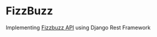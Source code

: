 # FizzBuzz

Implementing [Fizzbuzz API](https://fizzbuzz.docs.apiary.io/#reference/0/fizzbuzz-collection/view-a-fizzbuzz-detail) using Django Rest Framework

